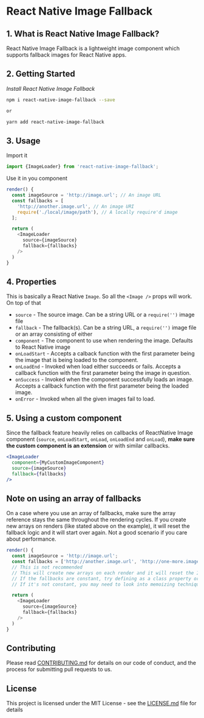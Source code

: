 # React Native Image Fallback

## 1. What is React Native Image Fallback?
React Native Image Fallback is a lightweight image component which supports fallback images for React Native apps.

## 2. Getting Started
*Install React Native Image Fallback*

```bash
npm i react-native-image-fallback --save

or

yarn add react-native-image-fallback
```

## 3. Usage
Import it
```js
import {ImageLoader} from 'react-native-image-fallback';
```

Use it in you component
```js
render() {
  const imageSource = 'http://image.url'; // An image URL
  const fallbacks = [
    'http://another.image.url', // An image URI
    require('./local/image/path'), // A locally require'd image
  ];

  return (
    <ImageLoader
      source={imageSource}
      fallback={fallbacks}
    />
  )
}
```

## 4. Properties

This is basically a React Native `Image`. So all the `<Image />` props will work. On top of that
- `source` - The source image. Can be a string URL or a `require('')` image file
- `fallback` - The fallback(s). Can be a string URL, a `require('')` image file or an array consisting of either
- `component` - The component to use when rendering the image. Defaults to React Native image
- `onLoadStart` - Accepts a calback function with the first parameter being the image that is being loaded to the component.
- `onLoadEnd` - Invoked when load either succeeds or fails. Accepts a callback function with the first parameter being the image in question.
- `onSuccess` - Invoked when the component successfully loads an image. Accepts a callback function with the first parameter being the loaded image.
- `onError` - Invoked when all the given images fail to load.

## 5. Using a custom component

Since the fallback feature heavily relies on callbacks of ReactNative Image component (`source`, `onLoadStart`, `onLoad`, `onLoadEnd` and `onLoad`), **make sure the custom component is an extension** or with similar callbacks.

```jsx
<ImageLoader
  component={MyCustomImageComponent}
  source={imageSource}
  fallback={fallbacks}
/>
```

## Note on using an array of fallbacks

On a case where you use an array of fallbacks, make sure the array reference stays the same throughout the rendering cycles. If you create new arrays on renders (like stated above on the example), it will reset the fallback logic and it will start over again. Not a good scenario if you care about performance.

```js
render() {
  const imageSource = 'http://image.url';
  const fallbacks = ['http://another.image.url', 'http://one-more.image.url'];
  // This is not recommended
  // This will create new arrays on each render and it will reset the ImageLoader.
  // If the fallbacks are constant, try defining as a class property or a constant outside the component's render scope.
  // If it's not constant, you may need to look into memoizing techniques.

  return (
    <ImageLoader
      source={imageSource}
      fallback={fallbacks}
    />
  )
}
```

## Contributing

Please read [CONTRIBUTING.md](CONTRIBUTING.md) for details on our code of conduct, and the process for submitting pull requests to us.

## License
This project is licensed under the MIT License - see the [LICENSE.md](LICENSE.md) file for details
